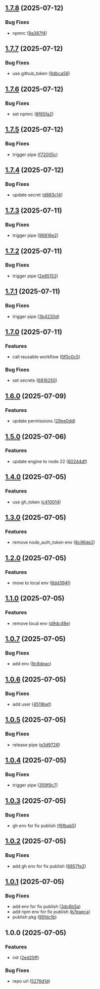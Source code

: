 ## [1.7.8](https://github.com/todayes/assets-hotel/compare/v1.7.7...v1.7.8) (2025-07-12)

### Bug Fixes

* npmrc ([9a387f4](https://github.com/todayes/assets-hotel/commit/9a387f46e25bd811686027b115ff57835670ef89))

## [1.7.7](https://github.com/todayes/assets-hotel/compare/v1.7.6...v1.7.7) (2025-07-12)

### Bug Fixes

* use github_token ([9dbca56](https://github.com/todayes/assets-hotel/commit/9dbca568e261a327802feb0dfcce58514d685863))

## [1.7.6](https://github.com/todayes/assets-hotel/compare/v1.7.5...v1.7.6) (2025-07-12)

### Bug Fixes

* set npmrc ([8f65fa2](https://github.com/todayes/assets-hotel/commit/8f65fa22e8cf7543a8b02ca961397930f1119e35))

## [1.7.5](https://github.com/todayes/assets-hotel/compare/v1.7.4...v1.7.5) (2025-07-12)

### Bug Fixes

* trigger pipe ([f72005c](https://github.com/todayes/assets-hotel/commit/f72005ca0390ead21d12788e5daec64881fb26f7))

## [1.7.4](https://github.com/todayes/assets-hotel/compare/v1.7.3...v1.7.4) (2025-07-12)

### Bug Fixes

* update secret ([d883c14](https://github.com/todayes/assets-hotel/commit/d883c140d8673c688ecd95513932d5275d36804b))

## [1.7.3](https://github.com/todayes/assets-hotel/compare/v1.7.2...v1.7.3) (2025-07-11)

### Bug Fixes

* trigger pipe ([96816e2](https://github.com/todayes/assets-hotel/commit/96816e2e955d7481d957b05bdc958c892f084f48))

## [1.7.2](https://github.com/todayes/assets-hotel/compare/v1.7.1...v1.7.2) (2025-07-11)

### Bug Fixes

* trigger pipe ([2e85152](https://github.com/todayes/assets-hotel/commit/2e85152e303e8c3b16d34ecd8f10f2c30fdf4fae))

## [1.7.1](https://github.com/todayes/assets-hotel/compare/v1.7.0...v1.7.1) (2025-07-11)

### Bug Fixes

* trigger pipe ([3b4220d](https://github.com/todayes/assets-hotel/commit/3b4220d8ca6a3f3df02a12584cee0cd21b3dc8c0))

## [1.7.0](https://github.com/todayes/assets-hotel/compare/v1.6.0...v1.7.0) (2025-07-11)

### Features

* call reusable workflow ([0f0c0c5](https://github.com/todayes/assets-hotel/commit/0f0c0c59e27d2be5c6e16a01b13f764e3a41c5fb))

### Bug Fixes

* set secrets ([6816250](https://github.com/todayes/assets-hotel/commit/6816250328db65e1718544bb9bf4b76eb68fa6d7))

## [1.6.0](https://github.com/todayes/assets-hotel/compare/v1.5.0...v1.6.0) (2025-07-09)

### Features

* update permissions ([29ee0dd](https://github.com/todayes/assets-hotel/commit/29ee0dd292bf566f715bc913b32b09dcd94c9087))

## [1.5.0](https://github.com/todayes/assets-hotel/compare/v1.4.0...v1.5.0) (2025-07-06)

### Features

* update engine to node 22 ([60244df](https://github.com/todayes/assets-hotel/commit/60244df6cb424541ecb3266f198a5da6117d08ff))

## [1.4.0](https://github.com/todayes/assets-hotel/compare/v1.3.0...v1.4.0) (2025-07-05)

### Features

* use gh_token ([c410014](https://github.com/todayes/assets-hotel/commit/c410014e65bef418e7c65f2bf158065e88b50bbd))

## [1.3.0](https://github.com/todayes/assets-hotel/compare/v1.2.0...v1.3.0) (2025-07-05)

### Features

* remove node_auth_token env ([8c96de2](https://github.com/todayes/assets-hotel/commit/8c96de2b1bb244e587e911bb6b62e08ee8e04949))

## [1.2.0](https://github.com/todayes/assets-hotel/compare/v1.1.0...v1.2.0) (2025-07-05)

### Features

* move to local env ([6dd394f](https://github.com/todayes/assets-hotel/commit/6dd394fe39cd2c1e00e3809f360de9a759acd166))

## [1.1.0](https://github.com/todayes/assets-hotel/compare/v1.0.7...v1.1.0) (2025-07-05)

### Features

* remove local env ([d9dc48e](https://github.com/todayes/assets-hotel/commit/d9dc48e506b2e6b13022e8222805ba802823855e))

## [1.0.7](https://github.com/todayes/assets-hotel/compare/v1.0.6...v1.0.7) (2025-07-05)

### Bug Fixes

* add env ([9c8deac](https://github.com/todayes/assets-hotel/commit/9c8deac1cd989886540bac74022212f477803a54))

## [1.0.6](https://github.com/todayes/assets-hotel/compare/v1.0.5...v1.0.6) (2025-07-05)

### Bug Fixes

* add user ([4519bef](https://github.com/todayes/assets-hotel/commit/4519befae3a716c2dffa129e42f40ebbc950efb2))

## [1.0.5](https://github.com/todayes/assets-hotel/compare/v1.0.4...v1.0.5) (2025-07-05)

### Bug Fixes

* release pipe ([e3d9726](https://github.com/todayes/assets-hotel/commit/e3d97263d48b6a8b1afaa294841a5636a901597a))

## [1.0.4](https://github.com/todayes/assets-hotel/compare/v1.0.3...v1.0.4) (2025-07-05)

### Bug Fixes

* trigger pipe ([359f9c7](https://github.com/todayes/assets-hotel/commit/359f9c78756cb6065d0d18912e83a4d2f520620d))

## [1.0.3](https://github.com/todayes/assets-hotel/compare/v1.0.2...v1.0.3) (2025-07-05)

### Bug Fixes

* gh env for fix publish ([f6fbab5](https://github.com/todayes/assets-hotel/commit/f6fbab5664c1e4cda8a1dba9852e985869282ac0))

## [1.0.2](https://github.com/todayes/assets-hotel/compare/v1.0.1...v1.0.2) (2025-07-05)

### Bug Fixes

* add gh env for fix publish ([6857fe2](https://github.com/todayes/assets-hotel/commit/6857fe206c3554ad9e09db4022e4f7d8b3460bf8))

## [1.0.1](https://github.com/todayes/assets-hotel/compare/v1.0.0...v1.0.1) (2025-07-05)

### Bug Fixes

* add env for fix publish ([3dc6b5a](https://github.com/todayes/assets-hotel/commit/3dc6b5a16720190c3ffb12cb34d4244cd20a16f5))
* add npm env for fix publish ([b7eaeca](https://github.com/todayes/assets-hotel/commit/b7eaeca4f9fe63093fe342be4c840f1bcef3144e))
* publish pkg ([95fdc1b](https://github.com/todayes/assets-hotel/commit/95fdc1b8f70e7fda084c21f64113f8eb1a7fcf33))

## 1.0.0 (2025-07-05)

### Features

* init ([2ed25ff](https://github.com/todayes/assets-hotel/commit/2ed25ff28f84610c02efbbd948766124a12c05a6))

### Bug Fixes

* repo url ([5276d1d](https://github.com/todayes/assets-hotel/commit/5276d1dbe50463ae1a68dda4470c52201d9a158b))

